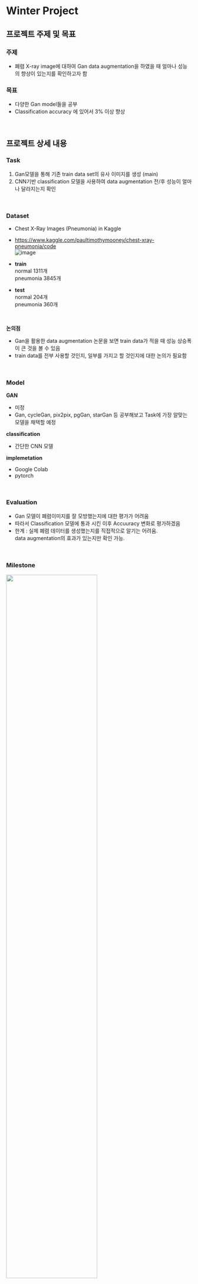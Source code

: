 # Winter Project

## 프로젝트 주제 및 목표  
### 주제
- 폐렴 X-ray image에 대하여 Gan data augmentation을 하였을 때 얼마나 성능의 향상이 있는지를 확인하고자 함  

### 목표
- 다양한 Gan model들을 공부
- Classification accuracy 에 있어서 3% 이상 향상

<br>

## 프로젝트 상세 내용 
### Task
 1. Gan모델을 통해 기존 train data set의 유사 이미지를 생성 (main)
 2. CNN기반 classification 모델을 사용하여 data augmentation 전/후 성능이 얼마나 달라지는지 확인

<br>

### Dataset
 - Chest X-Ray Images (Pneumonia) in Kaggle  
 - https://www.kaggle.com/paultimothymooney/chest-xray-pneumonia/code  
![image](https://user-images.githubusercontent.com/92671224/150946550-51191c17-0403-4b15-b481-887c29851690.png)  

 - **train**   
    normal 1311개  
    pneumonia 3845개  
 - **test**   
    normal 204개  
    pneumonia 360개  
    
    <br>
    
 **논의점** 
  - Gan을 활용한 data augmentation 논문을 보면 train data가 적을 때 성능 상승폭이 큰 것을 볼 수 있음  
  - train data를 전부 사용할 것인지, 일부를 가지고 할 것인지에 대한 논의가 필요함  

<br>

### Model  
 **GAN**  
 - 미정   
 - Gan, cycleGan, pix2pix, pgGan, starGan 등 공부해보고 Task에 가장 알맞는 모델을 채택할 예정  

 **classification**  
 - 간단한 CNN 모델

 **implemetation**  
 - Google Colab  
 - pytorch  

<br>

### Evaluation
 - Gan 모델이 폐렴이미지를 잘 모방했는지에 대한 평가가 어려움
 - 따라서 Classification 모델에 통과 시킨 이후 Accuuracy 변화로 평가하겠음
 - 한계 : 실제 폐렴 데이터를 생성했는지를 직접적으로 알기는 어려움.   
          data augmentation의 효과가 있는지만 확인 가능.
          
<br>

### Milestone  
<img src="https://user-images.githubusercontent.com/92671224/150964739-c9cb1aae-bcc9-402a-b7da-7d48814bc8f0.png"  width=70% height=70%/>   

<br>

### 220207 중간발표   
 **Model selection**   
 - X-ray image augmentation에 적합한 Gan model 선정   
 - non-paired image   
 - non-conditional Gan   

 <br>

 **DCGAN**   
 - generator와 discriminator에 CNN을 적용   
 - 기존의 학습에 불안정한 부분을 해결 > 대부분의 상황에서 안정적인 학습 가능   
 - BLACK BOX   
  ![image](https://user-images.githubusercontent.com/92671224/152782717-0237daa2-eabb-4db8-afc1-fe4339863293.png)   

 - Discriminator에 학습을 시킨 결과, 필터에서 침대나 창문같이 침실의 특정 부분에서 활성화 되는 필터들을 발견   
 - X-ray 이미지에서 어떤 부분을 보고 이런 이미지를 만들어 냈는지에 대해 확인할 수 있을 것으로 기대 (잘 될지는 모르겠음)   

 <br>

 **현재진행**   
 - DCGAN pytorch tutorial 코드 이해   
 https://pytorch.org/tutorials/beginner/dcgan_faces_tutorial.html   
 
 <br>
 
 **Future plan**   
 - 모델 구현 및 augmentation한 X-ray image 생성   
 
 <br>
 
 **논의점**   
 - GAN이라는 model 자체가 많은 학습데이터가 있어야 유의미한 data를 뽑을 수 있음   
 - 과연 GAN augmentation이 실제 사용할만한 가치가 있는지 의문   
 - 하지만 일단 계속해서 진행할 예정   

<br>

### 220214 중간발표   
![image](https://user-images.githubusercontent.com/92671224/153860175-992bae10-c6cd-469f-ad0e-0d06f175e3eb.png)   

![image](https://user-images.githubusercontent.com/92671224/153860205-3c6fcaf2-9215-4f35-887d-4a96baa73994.png)   




